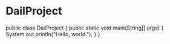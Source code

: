 # DailProject

public class DailProject {
  public static void main(String[] args) {
  System.out.println("Hello, world.");
  }
}
